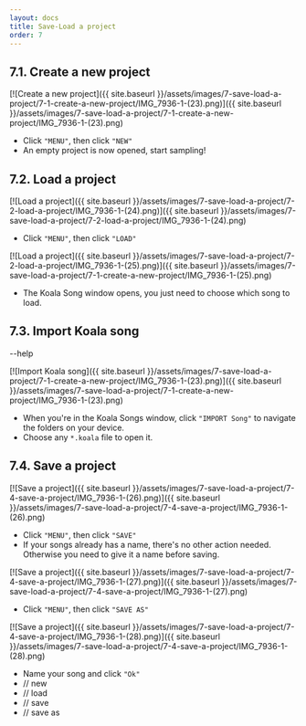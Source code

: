 ```yaml
---
layout: docs
title: Save-Load a project
order: 7
---
```


## 7.1. Create a new project

<div class="col-md-6 col-lg-4 col-xl-3 mb-70" markdown="1">

[![Create a new project]({{ site.baseurl }}/assets/images/7-save-load-a-project/7-1-create-a-new-project/IMG_7936-1-(23).png)]({{
site.baseurl }}/assets/images/7-save-load-a-project/7-1-create-a-new-project/IMG_7936-1-(23).png)

- Click `"MENU"`, then click `"NEW"`
- An empty project is now opened, start sampling!

</div>

## 7.2. Load a project

<div class="row mb-70" markdown="1">
<div class="col-md-6 col-lg-4 col-xl-3 mb-40" markdown="1">

[![Load a project]({{ site.baseurl }}/assets/images/7-save-load-a-project/7-2-load-a-project/IMG_7936-1-(24).png)]({{
site.baseurl }}/assets/images/7-save-load-a-project/7-2-load-a-project/IMG_7936-1-(24).png)

- Click `"MENU"`, then click `"LOAD"`

</div>
<div class="col-md-6 col-lg-4 col-xl-3 mb-40" markdown="1">

  [![Load a project]({{ site.baseurl }}/assets/images/7-save-load-a-project/7-2-load-a-project/IMG_7936-1-(25).png)]({{
  site.baseurl }}/assets/images/7-save-load-a-project/7-1-create-a-new-project/IMG_7936-1-(25).png)

- The Koala Song window opens, you just need to choose which song to load.

</div>
</div>

## 7.3. Import Koala song

<div class="col-md-6 col-lg-4 col-xl-3 mb-70" markdown="1">

--help

[![Import Koala song]({{ site.baseurl }}/assets/images/7-save-load-a-project/7-1-create-a-new-project/IMG_7936-1-(23).png)]({{
site.baseurl }}/assets/images/7-save-load-a-project/7-1-create-a-new-project/IMG_7936-1-(23).png)

- When you're in the Koala Songs window, click `"IMPORT Song"` to navigate the folders on your device.
- Choose any `*.koala` file to open it.

</div>

## 7.4. Save a project

<div class="row" markdown="1">

<div class="col-md-6 col-lg-4 col-xl-3 mb-70" markdown="1">

[![Save a project]({{ site.baseurl }}/assets/images/7-save-load-a-project/7-4-save-a-project/IMG_7936-1-(26).png)]({{
site.baseurl }}/assets/images/7-save-load-a-project/7-4-save-a-project/IMG_7936-1-(26).png)

- Click `"MENU"`, then click `"SAVE"`
- If your songs already has a name, there's no other action needed. Otherwise you need to give it a name before saving.

</div>
<div class="col-md-6 col-lg-4 col-xl-3 mb-70" markdown="1">

[![Save a project]({{ site.baseurl }}/assets/images/7-save-load-a-project/7-4-save-a-project/IMG_7936-1-(27).png)]({{
site.baseurl }}/assets/images/7-save-load-a-project/7-4-save-a-project/IMG_7936-1-(27).png)

- Click `"MENU"`, then click `"SAVE AS"`

</div>
<div class="col-md-6 col-lg-4 col-xl-3 mb-70" markdown="1">

[![Save a project]({{ site.baseurl }}/assets/images/7-save-load-a-project/7-4-save-a-project/IMG_7936-1-(28).png)]({{
site.baseurl }}/assets/images/7-save-load-a-project/7-4-save-a-project/IMG_7936-1-(28).png)

- Name your song and click `"Ok"`
- // new
- // load
- // save
- // save as

</div>
</div>
